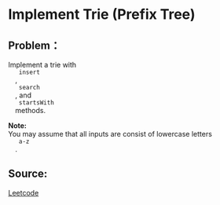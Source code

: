 # Implement Trie (Prefix Tree)

## Problem：

<div class="question-content">
 <p>
 </p>
 <p>
  Implement a trie with
  <code>
   insert
  </code>
  ,
  <code>
   search
  </code>
  , and
  <code>
   startsWith
  </code>
  methods.
 </p>
 <p>
  <b>
   Note:
  </b>
  <br/>
  You may assume that all inputs are consist of lowercase letters
  <code>
   a-z
  </code>
  .
 </p>
</div>


## Source:
[Leetcode](https://leetcode.com/problems/implement-trie-prefix-tree/)
